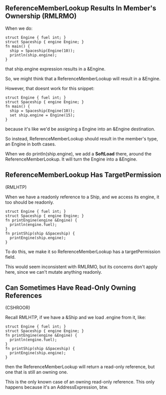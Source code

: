 
## ReferenceMemberLookup Results In Member's Ownership (RMLRMO)

When we do:

```
struct Engine { fuel int; }
struct Spaceship { engine Engine; }
fn main() {
  ship = Spaceship(Engine(10));
  println(ship.engine);
}
```

that ship.engine expression results in a &Engine.

So, we might think that a ReferenceMemberLookup will result in a &Engine.

However, that doesnt work for this snippet:

```
struct Engine { fuel int; }
struct Spaceship { engine Engine; }
fn main() {
  ship = Spaceship(Engine(10));
  set ship.engine = Engine(15);
}
```

because it's like we'd be assigning a Engine into an &Engine destination.

So instead, ReferenceMemberLookup should result in the member's type, an Engine in both cases.

When we do println(ship.engine), we add a **SoftLoad** there, around the ReferenceMemberLookup. It will turn the Engine into a &Engine.


## ReferenceMemberLookup Has TargetPermission

(RMLHTP)

When we have a readonly reference to a Ship, and we access its engine,
it too should be readonly.

```
struct Engine { fuel int; }
struct Spaceship { engine Engine; }
fn printEngine(engine &Engine) {
  println(engine.fuel);
}
fn printShip(ship &Spaceship) {
  printEngine(ship.engine);
}
```

To do this, we make it so ReferenceMemberLookup has a targetPermission
field.

This would seem inconsistent with RMLRMO, but its concerns don\'t apply
here, since we can\'t mutate anything readonly.

## Can Sometimes Have Read-Only Owning References

(CSHROOR)

Recall RMLHTP, if we have a &Ship and we load .engine from it, like:

```
struct Engine { fuel int; }
struct Spaceship { engine Engine; }
fn printEngine(engine &Engine) {
  println(engine.fuel);
}
fn printShip(ship &Spaceship) {
  printEngine(ship.engine);
}
```

then the ReferenceMemberLookup will return a read-only reference, but
one that is still an owning one.

This is the only known case of an owning read-only reference. This only
happens because it\'s an AddressExpression, btw.
